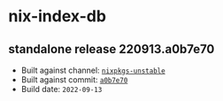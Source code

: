 # nix-index-db
## standalone release 220913.a0b7e70
- Built against channel: [`nixpkgs-unstable`](https://github.com/nixos/nixpkgs/tree/nixpkgs-unstable)
- Built against commit: [`a0b7e70`](https://github.com/NixOS/nixpkgs/commit/a0b7e70db7a55088d3de0cc370a59f9fbcc906c3)
- Build date: `2022-09-13`
